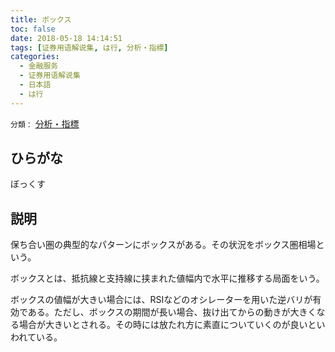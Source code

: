 ```yaml
---
title: ボックス
toc: false
date: 2018-05-18 14:14:51
tags: [证券用语解说集, は行, 分析・指標]
categories:
  - 金融服务
  - 证券用语解说集
  - 日本語
  - は行
---
```


`分類：` [分析・指標](/tags/分析・指標/)

## ひらがな

ぼっくす

## 説明

保ち合い圏の典型的なパターンにボックスがある。その状況をボックス圏相場という。

ボックスとは、抵抗線と支持線に挟まれた値幅内で水平に推移する局面をいう。

ボックスの値幅が大きい場合には、RSIなどのオシレーターを用いた逆バリが有効である。ただし、ボックスの期間が長い場合、抜け出てからの動きが大きくなる場合が大きいとされる。その時には放たれ方に素直についていくのが良いといわれている。

